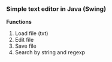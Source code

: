 ### Simple text editor in Java (Swing)

**Functions**
1. Load file (txt)
2. Edit file
3. Save file
4. Search by string and regexp